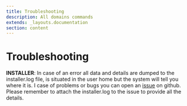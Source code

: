```yaml
---
title: Troubleshooting
description: All domains commands
extends: _layouts.documentation
section: content
---
```


# Troubleshooting
**INSTALLER**: In case of an error all data and details are dumped to the installer.log file, is situated in the user home but the system will tell you where it is. I case of problems or bugs you can open an [issue](https://github.com/sculptor-devops/installer/issues) on github. Please remember to attach the installer.log to the issue to provide all the details.